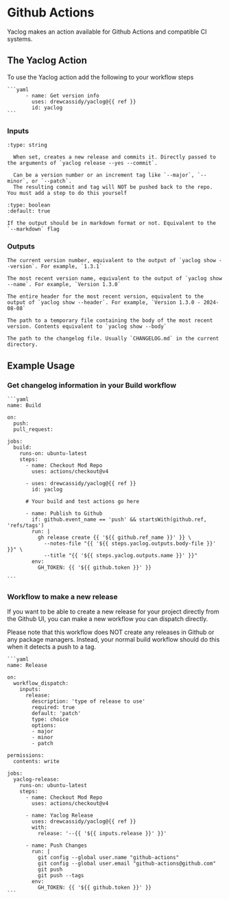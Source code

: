 # Github Actions

Yaclog makes an action available for Github Actions and compatible CI systems.

## The Yaclog Action

To use the Yaclog action add the following to your workflow steps

````{jinja}
```yaml
      - name: Get version info
        uses: drewcassidy/yaclog@{{ ref }}
        id: yaclog
```
````

### Inputs

```{confval} release
:type: string

  When set, creates a new release and commits it. Directly passed to the arguments of `yaclog release --yes --commit`.

  Can be a version number or an increment tag like `--major`, `--minor`, or `--patch`.
  The resulting commit and tag will NOT be pushed back to the repo. You must add a step to do this yourself
```

```{confval} markdown
:type: boolean
:default: true

If the output should be in markdown format or not. Equivalent to the `--markdown` flag
```

### Outputs

```{confval} version
The current version number, equivalent to the output of `yaclog show --version`. For example, `1.3.1`
```

```{confval} name
The most recent version name, equivalent to the output of `yaclog show --name`. For example, `Version 1.3.0`
```

```{confval} header
The entire header for the most recent version, equivalent to the output of `yaclog show --header`. For example, `Version 1.3.0 - 2024-08-08`
```

```{confval} body-file
The path to a temporary file containing the body of the most recent version. Contents equivalent to `yaclog show --body`
```

```{confval} changelog
The path to the changelog file. Usually `CHANGELOG.md` in the current directory.
```

## Example Usage

### Get changelog information in your Build workflow

````{jinja}
```yaml
name: Build

on:
  push:
  pull_request:

jobs:
  build:
    runs-on: ubuntu-latest
    steps:
      - name: Checkout Mod Repo
        uses: actions/checkout@v4
        
      - uses: drewcassidy/yaclog@{{ ref }}
        id: yaclog
        
      # Your build and test actions go here
        
      - name: Publish to Github
        if: github.event_name == 'push' && startsWith(github.ref, 'refs/tags')
        run: |
          gh release create {{ '${{ github.ref_name }}' }} \
            --notes-file "{{ '${{ steps.yaclog.outputs.body-file }}' }}" \
            --title "{{ '${{ steps.yaclog.outputs.name }}' }}" 
        env:
          GH_TOKEN: {{ '${{ github.token }}' }}

```
````

### Workflow to make a new release

If you want to be able to create a new release for your project directly from the Github UI, you can make a new workflow
you can dispatch directly. 

Please note that this workflow does NOT create any releases in Github or any package managers. Instead, your normal build workflow should do this when it detects a push to a tag.

````{jinja}
```yaml
name: Release

on:
  workflow_dispatch:
    inputs:
      release:
        description: 'type of release to use'
        required: true
        default: 'patch'
        type: choice
        options:
        - major 
        - minor
        - patch

permissions:
  contents: write

jobs:
  yaclog-release:
    runs-on: ubuntu-latest
    steps:
      - name: Checkout Mod Repo
        uses: actions/checkout@v4
      
      - name: Yaclog Release
        uses: drewcassidy/yaclog@{{ ref }}
        with: 
          release: '--{{ '${{ inputs.release }}' }}'
          
      - name: Push Changes
        run: |
          git config --global user.name "github-actions"
          git config --global user.email "github-actions@github.com"
          git push
          git push --tags
        env:
          GH_TOKEN: {{ '${{ github.token }}' }}
```
````